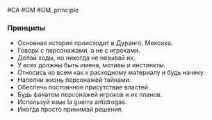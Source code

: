 #CA #GM #GM_principle 
### Принципы 
- Основная история происходит в Дуранго, Мексика. 
- Говори с персонажами, а не с игроками. 
- Делай ходы, но никогда не называй их. 
- У всех должны быть имена, мотивы и инстинкты. 
- Относись ко всем как к расходному материалу и будь начеку. 
- Наполни жизнь персонажей тайнами. 
- Обеспечь постоянное присутствие властей. 
- Будь фанатом персонажей игроков и их планов. 
- Используй язык la guerra antidrogas. 
- Иногда просто принимай решения. 